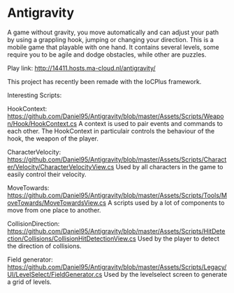 # Antigravity
A game without gravity, you move automatically and can adjust your path by using a grappling hook, jumping or changing your direction.
This is a mobile game that playable with one hand. It contains several levels, some require you to be agile and dodge obstacles, while other are puzzles.

Play link: http://14411.hosts.ma-cloud.nl/antigravity/

This project has recently been remade with the IoCPlus framework.

Interesting Scripts:

HookContext: https://github.com/Daniel95/Antigravity/blob/master/Assets/Scripts/Weapon/Hook/HookContext.cs
A context is used to pair events and commands to each other.
The HookContext in particulair controls the behaviour of the hook, the weapon of the player.

CharacterVelocity: https://github.com/Daniel95/Antigravity/blob/master/Assets/Scripts/Character/Velocity/CharacterVelocityView.cs
Used by all characters in the game to easily control their velocity.

MoveTowards: https://github.com/Daniel95/Antigravity/blob/master/Assets/Scripts/Tools/MoveTowards/MoveTowardsView.cs
A scripts used by a lot of components to move from one place to another.

CollisionDirection: https://github.com/Daniel95/Antigravity/blob/master/Assets/Scripts/HitDetection/Collisions/CollisionHitDetectionView.cs
Used by the player to detect the direction of collisions.

Field generator: https://github.com/Daniel95/Antigravity/blob/master/Assets/Scripts/Legacy/UI/LevelSelect/FieldGenerator.cs
Used by the levelselect screen to generate a grid of levels.